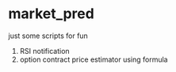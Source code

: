 # market_pred
just some scripts for fun
1. RSI notification
2. option contract price estimator using formula

